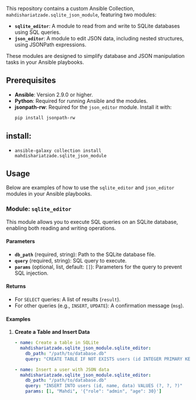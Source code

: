 This repository contains a custom Ansible Collection, `mahdishariatzade.sqlite_json_module`, featuring two modules:
- **`sqlite_editor`**: A module to read from and write to SQLite databases using SQL queries.
- **`json_editor`**: A module to edit JSON data, including nested structures, using JSONPath expressions.

These modules are designed to simplify database and JSON manipulation tasks in your Ansible playbooks.

## Prerequisites
- **Ansible**: Version 2.9.0 or higher.
- **Python**: Required for running Ansible and the modules.
- **jsonpath-rw**: Required for the `json_editor` module. Install it with:
  ```bash
  pip install jsonpath-rw
  ```
## install:
- ```
  ansible-galaxy collection install mahdishariatzade.sqlite_json_module
  ```


## Usage

Below are examples of how to use the `sqlite_editor` and `json_editor` modules in your Ansible playbooks.

### Module: `sqlite_editor`
This module allows you to execute SQL queries on an SQLite database, enabling both reading and writing operations.

#### Parameters
- **`db_path`** (required, string): Path to the SQLite database file.
- **`query`** (required, string): SQL query to execute.
- **`params`** (optional, list, default: `[]`): Parameters for the query to prevent SQL injection.

#### Returns
- For `SELECT` queries: A list of results (`result`).
- For other queries (e.g., `INSERT`, `UPDATE`): A confirmation message (`msg`).

#### Examples
1. **Create a Table and Insert Data**
   ```yaml
   - name: Create a table in SQLite
     mahdishariatzade.sqlite_json_module.sqlite_editor:
       db_path: "/path/to/database.db"
       query: "CREATE TABLE IF NOT EXISTS users (id INTEGER PRIMARY KEY, name TEXT, data TEXT)"

   - name: Insert a user with JSON data
     mahdishariatzade.sqlite_json_module.sqlite_editor:
       db_path: "/path/to/database.db"
       query: "INSERT INTO users (id, name, data) VALUES (?, ?, ?)"
       params: [1, "Mahdi", '{"role": "admin", "age": 30}']